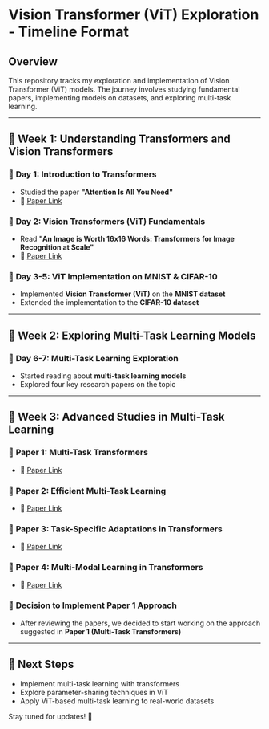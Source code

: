 # Vision Transformer (ViT) Exploration - Timeline Format

## Overview
This repository tracks my exploration and implementation of Vision Transformer (ViT) models. The journey involves studying fundamental papers, implementing models on datasets, and exploring multi-task learning.

---

## 📅 **Week 1: Understanding Transformers and Vision Transformers**

### 📌 **Day 1: Introduction to Transformers**
- Studied the paper **"Attention Is All You Need"**
- 📄 [Paper Link](https://proceedings.neurips.cc/paper_files/paper/2017/file/3f5ee243547dee91fbd053c1c4a845aa-Paper.pdf)

### 📌 **Day 2: Vision Transformers (ViT) Fundamentals**
- Read **"An Image is Worth 16x16 Words: Transformers for Image Recognition at Scale"**
- 📄 [Paper Link](https://arxiv.org/pdf/2010.11929)

### 📌 **Day 3-5: ViT Implementation on MNIST & CIFAR-10**
- Implemented **Vision Transformer (ViT)** on the **MNIST dataset**
- Extended the implementation to the **CIFAR-10 dataset**

---

## 📅 **Week 2: Exploring Multi-Task Learning Models**

### 📌 **Day 6-7: Multi-Task Learning Exploration**
- Started reading about **multi-task learning models**
- Explored four key research papers on the topic

---

## 📅 **Week 3: Advanced Studies in Multi-Task Learning**

### 📌 **Paper 1:** Multi-Task Transformers
- 📄 [Paper Link](https://arxiv.org/pdf/2304.08756)

### 📌 **Paper 2:** Efficient Multi-Task Learning
- 📄 [Paper Link](https://arxiv.org/pdf/2205.08303)

### 📌 **Paper 3:** Task-Specific Adaptations in Transformers
- 📄 [Paper Link](https://proceedings.neurips.cc/paper_files/paper/2022/file/b653f34d576d1790481e3797cb740214-Paper-Conference.pdf)

### 📌 **Paper 4:** Multi-Modal Learning in Transformers
- 📄 [Paper Link](https://proceedings.neurips.cc/paper_files/paper/2022/file/efb02f96766a3b599c76852abf4d42dd-Paper-Conference.pdf)

### 📌 **Decision to Implement Paper 1 Approach**
- After reviewing the papers, we decided to start working on the approach suggested in **Paper 1 (Multi-Task Transformers)**

---

## 🚀 **Next Steps**
- Implement multi-task learning with transformers
- Explore parameter-sharing techniques in ViT
- Apply ViT-based multi-task learning to real-world datasets

Stay tuned for updates! 🚀

